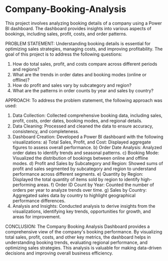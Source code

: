 # Company-Booking-Analysis
This project involves analyzing booking details of a company using a Power BI dashboard. The dashboard provides insights into various aspects of bookings, including sales, profit, costs, and order patterns.

PROBLEM STATEMENT:
Understanding booking details is essential for optimizing sales strategies, managing costs, and improving profitability. The goal of this project is to address the following questions:
1. How do total sales, profit, and costs compare across different periods and regions?
2. What are the trends in order dates and booking modes (online or offline)?
3. How do profit and sales vary by subcategory and region?
4. What are the patterns in order counts by year and sales by country?


APPROACH:
To address the problem statement, the following approach was used:
1. Data Collection: Collected comprehensive booking data, including sales, profit, costs, order dates, booking modes, and regional details.
2. Data Cleaning: Processed and cleaned the data to ensure accuracy, consistency, and completeness.
3. Dashboard Creation: Developed a Power BI dashboard with the following visualizations:
   a) Total Sales, Profit, and Cost: Displayed aggregate figures to assess overall performance.
    b) Order Date Analysis: Analyzed order dates to identify trends and seasonal patterns.
    c) Booking Mode: Visualized the distribution of bookings between online and offline modes.
    d) Profit and Sales by Subcategory and Region: Showed sums of profit and sales segmented by subcategory and region to understand performance across different segments.
    e) Quantity by Region: Displayed the total quantity of items sold by region to identify high-performing areas.
    f) Order ID Count by Year: Counted the number of orders per year to analyze trends over time.
    g) Sales by Country: Aggregated sales data by country to highlight geographical performance differences.
4. Analysis and Insights: Conducted analysis to derive insights from the visualizations, identifying key trends, opportunities for growth, and areas for improvement.

CONCLUSION:
The Company Booking Analysis Dashboard provides a comprehensive view of the company's booking performance. By visualizing total sales, profit, costs, and other key metrics, the dashboard helps in understanding booking trends, evaluating regional performance, and optimizing sales strategies. This analysis is valuable for making data-driven decisions and improving overall business efficiency.

